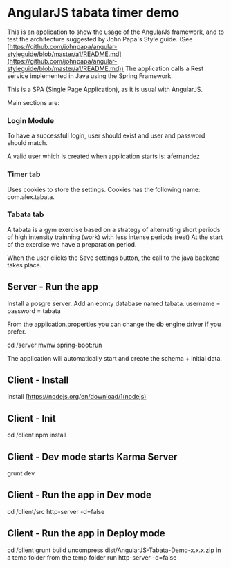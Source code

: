 # AngularJS tabata timer demo

This is an application to show the usage of the AngularJs framework, and to test the architecture suggested by John Papa's Style guide.
(See [https://github.com/johnpapa/angular-styleguide/blob/master/a1/README.md](https://github.com/johnpapa/angular-styleguide/blob/master/a1/README.md))
The application calls a Rest service implemented in Java using the Spring Framework.

This is a SPA (Single Page Application), as it is usual with AngularJS.

Main sections are:

### Login Module
To have a successfull login, user should exist and user and password should match.

A valid user which is created when application starts is: afernandez

### Timer tab
Uses cookies to store the settings. Cookies has the following name: com.alex.tabata.<User name>

### Tabata tab
A tabata is a gym exercise based on a strategy of alternating short periods of high intensity trainning (work) with less intense periods (rest)
At the start of the exercise we have a preparation period.

When the user clicks the Save settings button, the call to the java backend takes place.

## Server - Run the app
Install a posgre server. Add an epmty database named tabata. username = password = tabata

From the application.properties you can change the db engine driver if you prefer.

cd /server
mvnw spring-boot:run

The application will automatically start and create the schema + initial data.

## Client - Install
Install [https://nodejs.org/en/download/](nodejs)

## Client - Init
cd /client
npm install

## Client - Dev mode starts Karma Server
grunt dev

## Client - Run the app in Dev mode
cd /client/src
http-server -d=false

## Client - Run the app in Deploy mode
cd /client
grunt build
uncompress dist/AngularJS-Tabata-Demo-x.x.x.zip in a temp folder
from the temp folder run
http-server -d=false

